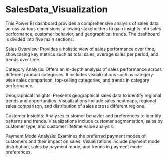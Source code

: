 # SalesData_Visualization
This Power BI dashboard provides a comprehensive analysis of sales data across various dimensions, allowing stakeholders to gain insights into sales performance, customer behavior, and geographical trends. The dashboard is divided into five main sections:

Sales Overview: Provides a holistic view of sales performance over time, showcasing key metrics such as total sales, average sales per period, and trends over time.

Category Analysis: Offers an in-depth analysis of sales performance across different product categories. It includes visualizations such as category-wise sales comparison, top-selling categories, and trends in category performance.

Geographical Insights: Presents geographical sales data to identify regional trends and opportunities. Visualizations include sales heatmaps, regional sales comparison, and distribution of sales across different regions.

Customer Insights: Analyzes customer behavior and preferences to identify patterns and trends. Visualizations include customer segmentation, sales by customer type, and customer lifetime value analysis.

Payment Mode Analysis: Examines the preferred payment modes of customers and their impact on sales. Visualizations include payment mode distribution, sales by payment mode, and trends in payment mode preferences.
